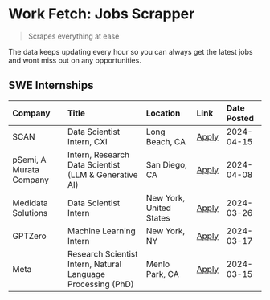 # Work Fetch: Jobs Scrapper
> Scrapes everything at ease

The data keeps updating every hour so you can always get the latest jobs and wont miss out on any opportunities.

## SWE Internships
<!--START_SECTION:workfetch-->
| Company                 | Title                                                        | Location                | Link                                                                                                                                                                                                                                                                         | Date Posted   |
|:------------------------|:-------------------------------------------------------------|:------------------------|:-----------------------------------------------------------------------------------------------------------------------------------------------------------------------------------------------------------------------------------------------------------------------------|:--------------|
| SCAN                    | Data Scientist Intern, CXI                                   | Long Beach, CA          | [Apply](https://www.linkedin.com/jobs/view/data-scientist-intern-cxi-at-scan-3899690492?position=7&pageNum=0&refId=NjfBggusPqVAQyeWiE0nnA%3D%3D&trackingId=dYcY1Z0GBhxw3NKngvokWQ%3D%3D&trk=public_jobs_jserp-result_search-card)                                            | 2024-04-15    |
| pSemi, A Murata Company | Intern, Research Data Scientist (LLM & Generative AI)        | San Diego, CA           | [Apply](https://www.linkedin.com/jobs/view/intern-research-data-scientist-llm-generative-ai-at-psemi-a-murata-company-3887074168?position=2&pageNum=0&refId=NjfBggusPqVAQyeWiE0nnA%3D%3D&trackingId=iWv7ILBb%2B5cvshlkxZmdiA%3D%3D&trk=public_jobs_jserp-result_search-card) | 2024-04-08    |
| Medidata Solutions      | Data Scientist Intern                                        | New York, United States | [Apply](https://www.linkedin.com/jobs/view/data-scientist-intern-at-medidata-solutions-3810253704?position=6&pageNum=0&refId=NjfBggusPqVAQyeWiE0nnA%3D%3D&trackingId=tUlkcOw4rAUOZfsCrS94dw%3D%3D&trk=public_jobs_jserp-result_search-card)                                  | 2024-03-26    |
| GPTZero                 | Machine Learning Intern                                      | New York, NY            | [Apply](https://www.linkedin.com/jobs/view/machine-learning-intern-at-gptzero-3860723963?position=5&pageNum=0&refId=NjfBggusPqVAQyeWiE0nnA%3D%3D&trackingId=rDZsgdkM8Uz%2FlNNqn3uI%2BA%3D%3D&trk=public_jobs_jserp-result_search-card)                                       | 2024-03-17    |
| Meta                    | Research Scientist Intern, Natural Language Processing (PhD) | Menlo Park, CA          | [Apply](https://www.linkedin.com/jobs/view/research-scientist-intern-natural-language-processing-phd-at-meta-3858718375?position=8&pageNum=0&refId=NjfBggusPqVAQyeWiE0nnA%3D%3D&trackingId=XxR6XvAybIPscy6l5OTYAA%3D%3D&trk=public_jobs_jserp-result_search-card)            | 2024-03-15    |
<!--END_SECTION:workfetch-->
